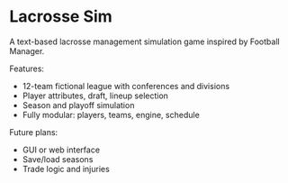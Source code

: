 # Lacrosse Sim

A text-based lacrosse management simulation game inspired by Football Manager.

Features:
- 12-team fictional league with conferences and divisions
- Player attributes, draft, lineup selection
- Season and playoff simulation
- Fully modular: players, teams, engine, schedule

Future plans:
- GUI or web interface
- Save/load seasons
- Trade logic and injuries
